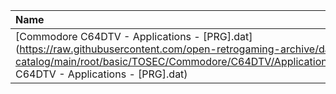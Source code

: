 |Name|Size|
|:---|---:|
|[Commodore C64DTV - Applications - [PRG].dat](https://raw.githubusercontent.com/open-retrogaming-archive/dat-catalog/main/root/basic/TOSEC/Commodore/C64DTV/Applications/[PRG]/Commodore C64DTV - Applications - [PRG].dat)|12310|
